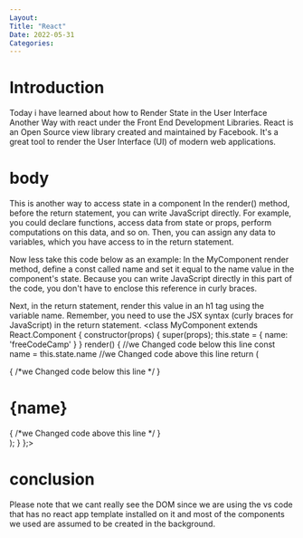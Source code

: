 ```yaml
---
Layout:
Title: "React"
Date: 2022-05-31
Categories:
---
```


# Introduction

Today i have learned about how to Render State in the User Interface Another Way with react
under the Front End Development Libraries.
React is an Open Source view library created and maintained by Facebook. It's a 
great tool to render the User Interface
(UI) of modern web applications.

# body
This is another way to access state in a component
In the render() method, before the return statement, you can write JavaScript directly. For example, you could declare functions, access data from state or props, perform computations on this data, and so on. Then, you can assign any data to variables, which you have access to in the return statement.

Now less take this code below as an example: 
In the MyComponent render method, define a const called name and set it equal to the name value in the component's state. Because you can write JavaScript directly in this part of the code, you don't have to enclose this reference in curly braces.

Next, in the return statement, render this value in an h1 tag using the variable name. Remember, you need to use the JSX syntax (curly braces for JavaScript) in the return statement.
<class MyComponent extends React.Component {
  constructor(props) {
    super(props);
    this.state = {
      name: 'freeCodeCamp'
    }
  }
  render() {
    //we Changed code below this line
const name = this.state.name
    //we Changed code above this line
    return (
      <div>
        { /*we Changed code below this line */ }
<h1>{name}</h1>
        { /*we Changed code above this line */ }
      </div>
    );
  }
};>

# conclusion
Please note that  we cant really see the DOM since we are using the 
vs code that has no react app template installed
on it and most of the components we used are assumed to be created in the background.
